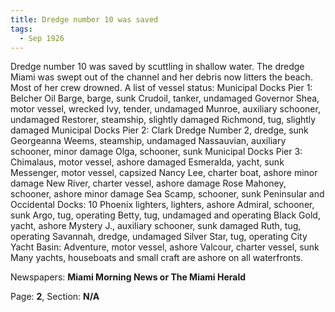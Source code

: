 ```yaml
---  
title: Dredge number 10 was saved  
tags:  
  - Sep 1926  
---  
```

  
Dredge number 10 was saved by scuttling in shallow water. The dredge Miami was swept out of the channel and her debris now litters the beach. Most of her crew drowned. A list of vessel status: Municipal Docks Pier 1: Belcher Oil Barge, barge, sunk Crudoil, tanker, undamaged Governor Shea, motor vessel, wrecked Ivy, tender, undamaged Munroe, auxiliary schooner, undamaged Restorer, steamship, slightly damaged Richmond, tug, slightly damaged Municipal Docks Pier 2: Clark Dredge Number 2, dredge, sunk Georgeanna Weems, steamship, undamaged Nassauvian, auxiliary schooner, minor damage Olga, schooner, sunk Municipal Docks Pier 3: Chimalaus, motor vessel, ashore damaged Esmeralda, yacht, sunk Messenger, motor vessel, capsized Nancy Lee, charter boat, ashore minor damage New River, charter vessel, ashore damage Rose Mahoney, schooner, ashore minor damage Sea Scamp, schooner, sunk Peninsular and Occidental Docks: 10 Phoenix lighters, lighters, ashore Admiral, schooner, sunk Argo, tug, operating Betty, tug, undamaged and operating Black Gold, yacht, ashore Mystery J., auxiliary schooner, sunk damaged Ruth, tug, operating Savannah, dredge, undamaged Silver Star, tug, operating City Yacht Basin: Adventure, motor vessel, ashore Valcour, charter vessel, sunk Many yachts, houseboats and small craft are ashore on all waterfronts.  
  
Newspapers: **Miami Morning News or The Miami Herald**  
  
Page: **2**, Section: **N/A** 
